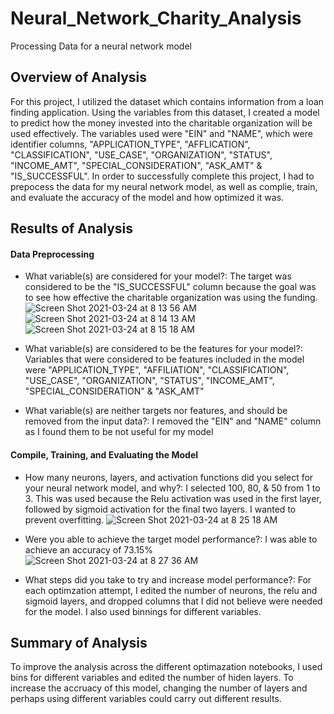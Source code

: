 # Neural_Network_Charity_Analysis
Processing Data for a neural network model

## Overview of Analysis
For this project, I utilized the dataset which contains information from a loan finding application. Using the variables from this dataset, I created a model to predict how the money invested into the charitable organization will be used effectively. The variables used were "EIN" and "NAME", which were identifier columns, "APPLICATION_TYPE", "AFFLICATION", "CLASSIFICATION", "USE_CASE", "ORGANIZATION", "STATUS", "INCOME_AMT", "SPECIAL_CONSIDERATION", "ASK_AMT" & "IS_SUCCESSFUL". In order to successfully complete this project, I had to prepocess the data for my neural network model, as well as complie, train, and evaluate the accuracy of the model and how optimized it was. 

## Results of Analysis
#### Data Preprocessing
- What variable(s) are considered for your model?: The target was considered to be the "IS_SUCCESSFUL" column because the goal was to see how effective the charitable organization was using the funding. 
![Screen Shot 2021-03-24 at 8 13 56 AM](https://user-images.githubusercontent.com/68922663/112308845-f76cd100-8c78-11eb-9ada-4945b0d4fd3e.png)
![Screen Shot 2021-03-24 at 8 14 13 AM](https://user-images.githubusercontent.com/68922663/112308856-f9cf2b00-8c78-11eb-9014-13dcecc0ed1c.png)
![Screen Shot 2021-03-24 at 8 15 18 AM](https://user-images.githubusercontent.com/68922663/112308927-166b6300-8c79-11eb-8b30-5913a22a6b9a.png)

- What variable(s) are considered to be the features for your model?: Variables that were considered to be features included in the model were "APPLICATION_TYPE", "AFFILIATION", "CLASSIFICATION", "USE_CASE", "ORGANIZATION", "STATUS", "INCOME_AMT", "SPECIAL_CONSIDERATION" & "ASK_AMT"

- What variable(s) are neither targets nor features, and should be removed from the input data?: I removed the "EIN" and "NAME" column as I found them to be not useful for my model

#### Compile, Training, and Evaluating the Model
- How many neurons, layers, and activation functions did you select for your neural network model, and why?: I selected 100, 80, & 50 from 1 to 3. This was used because the Relu activation was used in the first layer, followed by sigmoid activation for the final two layers. I wanted to prevent overfitting. 
![Screen Shot 2021-03-24 at 8 25 18 AM](https://user-images.githubusercontent.com/68922663/112310051-80383c80-8c7a-11eb-90db-96cc3445aa2b.png)

- Were you able to achieve the target model performance?: I was able to achieve an accuracy of 73.15% 
![Screen Shot 2021-03-24 at 8 27 36 AM](https://user-images.githubusercontent.com/68922663/112310315-d0af9a00-8c7a-11eb-9dd6-ea04dacd3c8f.png)

- What steps did you take to try and increase model performance?: For each optimzation attempt, I edited the number of neurons, the relu and sigmoid layers, and dropped columns that I did not believe were needed for the model. I also used binnings for different variables. 

## Summary of Analysis
To improve the analysis across the different optimazation notebooks, I used bins for different variables and edited the number of hiden layers. To increase the accruacy of this model, changing the number of layers and perhaps using different variables could carry out different results.
